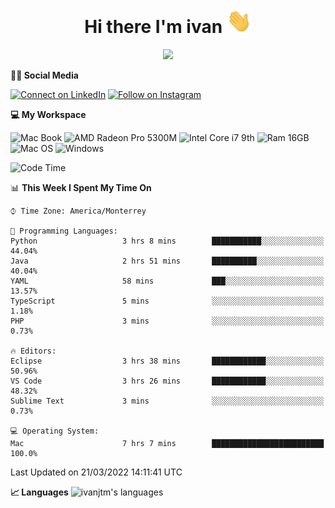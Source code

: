 <h1 align="center">Hi there I'm ivan <img src="https://raw.githubusercontent.com/ABSphreak/ABSphreak/master/gifs/Hi.gif" width="40px" /></h1>
<div align="center">
<img src="http://github-readme-streak-stats.herokuapp.com?user=ivanjtm&hide_border=true&background=00000000&border=FFFFFF00&sideNums=A8A8A8&sideLabels=A8A8A8&currStreakNum=FFC93C&dates=A8A8A8)](https://git.io/streak-stats"/>
</div>

**👦🏻 Social Media**

[![Connect on LinkedIn](https://img.shields.io/badge/LinkedIn-%230077B5.svg?&style=flat-square&logo=linkedin&logoColor=white)](https://www.linkedin.com/in/ivanjtm)
[![Follow on Instagram](https://img.shields.io/badge/Instagram-E4405F?style=flat-square&logo=instagram&logoColor=white)](https://www.instagram.com/ivanjtm)

**💻 My Workspace**

![Mac Book](https://img.shields.io/badge/Apple-MacBook_Pro_2019-999999?style=flat-square&logo=apple&logoColor=white)
![AMD Radeon Pro 5300M](https://img.shields.io/badge/AMD-Radeon_Pro_5300M-ED1C24?style=flat-square&logo=amd&logoColor=white)
![Intel Core i7 9th](https://img.shields.io/badge/Intel-Core_i7_9th-0071C5?style=flat-square&logo=intel&logoColor=white)
![Ram 16GB](https://img.shields.io/badge/RAM-16GB-230071C5?style=flat-square&logoColor=white)
![Mac OS](https://img.shields.io/badge/Mac%20OS-000000?style=flat-square&logo=apple&logoColor=white)
![Windows](https://img.shields.io/badge/Windows-0078D6?style=flat-square&logo=windows&logoColor=white)


<!--START_SECTION:waka-->
![Code Time](http://img.shields.io/badge/Code%20Time-639%20hrs%2022%20mins-blue)

📊 **This Week I Spent My Time On** 

```text
⌚︎ Time Zone: America/Monterrey

💬 Programming Languages: 
Python                   3 hrs 8 mins        ███████████░░░░░░░░░░░░░░   44.04% 
Java                     2 hrs 51 mins       ██████████░░░░░░░░░░░░░░░   40.04% 
YAML                     58 mins             ███░░░░░░░░░░░░░░░░░░░░░░   13.57% 
TypeScript               5 mins              ░░░░░░░░░░░░░░░░░░░░░░░░░   1.18% 
PHP                      3 mins              ░░░░░░░░░░░░░░░░░░░░░░░░░   0.73%

🔥 Editors: 
Eclipse                  3 hrs 38 mins       ████████████░░░░░░░░░░░░░   50.96% 
VS Code                  3 hrs 26 mins       ████████████░░░░░░░░░░░░░   48.32% 
Sublime Text             3 mins              ░░░░░░░░░░░░░░░░░░░░░░░░░   0.73%

💻 Operating System: 
Mac                      7 hrs 7 mins        █████████████████████████   100.0%

```


 Last Updated on 21/03/2022 14:11:41 UTC
<!--END_SECTION:waka-->
**📈 Languages**
 ![ivanjtm's languages](https://wakatime.com/share/@ivanjtm/a32f83c6-d0c9-49a4-a5ae-d0440b950377.svg)
